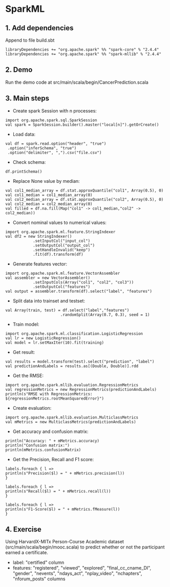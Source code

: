 # SparkML
## 1. Add dependencies
Append to file build.sbt
```
libraryDependencies += "org.apache.spark" %% "spark-core" % "2.4.4"
libraryDependencies += "org.apache.spark" %% "spark-mllib" % "2.4.4"
```
## 2. Demo
Run the demo code at src/main/scala/begin/CancerPrediction.scala

## 3. Main steps
- Create spark Session with n processes:
```
import org.apache.spark.sql.SparkSession
val spark = SparkSession.builder().master("local[n]").getOrCreate()
```
- Load data:
```
val df = spark.read.option("header", "true")
 .option("inferSchema", "true")
 .option("delimiter", ",").csv("file.csv")
```
- Check schema:
```
df.printSchema()
```

- Replace None value by median:
```
val col1_median_array = df.stat.approxQuantile("col1", Array(0.5), 0)
val col1_median = col1_median_array(0)
val col2_median_array = df.stat.approxQuantile("col2", Array(0.5), 0)
val col2_median = col2_median_array(0)
val filled = df.na.fill(Map("col1" -> col1_median,"col2" -> col2_median))
```

- Convert nominal values to numerical values:
```
import org.apache.spark.ml.feature.StringIndexer
val df2 = new StringIndexer()
            .setInputCol("input_col")
            .setOutputCol("output_col")
            .setHandleInvalid("keep")
            .fit(df).transform(df)
```

- Generate features vector:

```
import org.apache.spark.ml.feature.VectorAssembler
val assembler = new VectorAssembler()
            .setInputCols(Array("col1", "col2", "col3"))
            .setOutputCol("features")
val output = assembler.transform(df).select("label", "features")
```
- Split data into trainset and testset:
```
val Array(train, test) = df.select("label","features")
                        .randomSplit(Array(0.7, 0.3), seed = 1)
```
- Train model:
```
import org.apache.spark.ml.classification.LogisticRegression
val lr = new LogisticRegression()
val model = lr.setMaxIter(10).fit(training)
```
- Get result:
```
val results = model.transform(test).select("prediction", "label")
val predictionAndLabels = results.as[(Double, Double)].rdd
```

- Get the RMSE:
```
import org.apache.spark.mllib.evaluation.RegressionMetrics
val regressionMetrics = new RegressionMetrics(predictionAndLabels)
println(s"RMSE with RegressionMetrics: ${regressionMetrics.rootMeanSquaredError}")
```
- Create evaluation:
```
import org.apache.spark.mllib.evaluation.MulticlassMetrics
val mMetrics = new MulticlassMetrics(predictionAndLabels)
```
- Get accuracy and confusion matrix:
```
println("Accuracy: " + mMetrics.accuracy)
println("Confusion matrix:")
println(mMetrics.confusionMatrix)
```
- Get the Precision, Recall and F1 score:
```
labels.foreach { l =>
println(s"Precision($l) = " + mMetrics.precision(l))
}

labels.foreach { l =>
println(s"Recall($l) = " + mMetrics.recall(l))
}

labels.foreach { l =>
println(s"F1-Score($l) = " + mMetrics.fMeasure(l))
}
```

## 4. Exercise

Using HarvardX-MITx Person-Course Academic dataset (src/main/scala/begin/mooc.scala)
to predict whether or not the participant earned a certificate.
- label: "certified" column 
- features: "registered", "viewed",  "explored", "final_cc_cname_DI", "gender", "nevents",
 "ndays_act", "nplay_video", "nchapters", "nforum_posts" columns